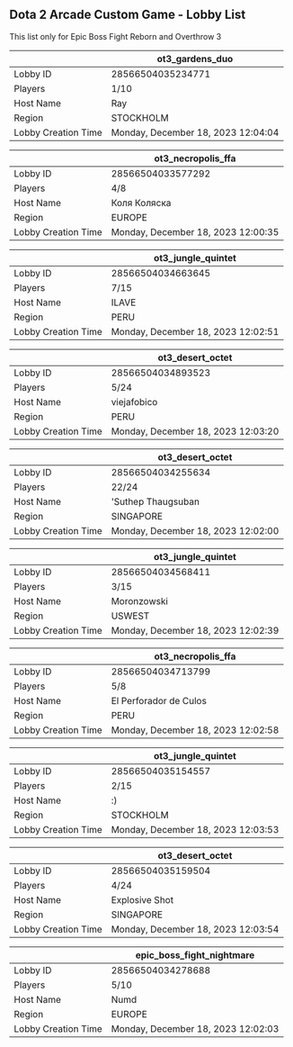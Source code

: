 ## Dota 2 Arcade Custom Game - Lobby List

This list only for Epic Boss Fight Reborn and Overthrow 3

|  | ot3_gardens_duo |
| ------ | ------ |
| Lobby ID | 28566504035234771 |
| Players | 1/10 |
| Host Name | Ray |
| Region | STOCKHOLM |
| Lobby Creation Time | Monday, December 18, 2023 12:04:04 |


|  | ot3_necropolis_ffa |
| ------ | ------ |
| Lobby ID | 28566504033577292 |
| Players | 4/8 |
| Host Name | Коля Коляска |
| Region | EUROPE |
| Lobby Creation Time | Monday, December 18, 2023 12:00:35 |


|  | ot3_jungle_quintet |
| ------ | ------ |
| Lobby ID | 28566504034663645 |
| Players | 7/15 |
| Host Name | ILAVE |
| Region | PERU |
| Lobby Creation Time | Monday, December 18, 2023 12:02:51 |


|  | ot3_desert_octet |
| ------ | ------ |
| Lobby ID | 28566504034893523 |
| Players | 5/24 |
| Host Name | viejafobico |
| Region | PERU |
| Lobby Creation Time | Monday, December 18, 2023 12:03:20 |


|  | ot3_desert_octet |
| ------ | ------ |
| Lobby ID | 28566504034255634 |
| Players | 22/24 |
| Host Name | 'Suthep Thaugsuban |
| Region | SINGAPORE |
| Lobby Creation Time | Monday, December 18, 2023 12:02:00 |


|  | ot3_jungle_quintet |
| ------ | ------ |
| Lobby ID | 28566504034568411 |
| Players | 3/15 |
| Host Name | Moronzowski |
| Region | USWEST |
| Lobby Creation Time | Monday, December 18, 2023 12:02:39 |


|  | ot3_necropolis_ffa |
| ------ | ------ |
| Lobby ID | 28566504034713799 |
| Players | 5/8 |
| Host Name | El Perforador de Culos |
| Region | PERU |
| Lobby Creation Time | Monday, December 18, 2023 12:02:58 |


|  | ot3_jungle_quintet |
| ------ | ------ |
| Lobby ID | 28566504035154557 |
| Players | 2/15 |
| Host Name | :) |
| Region | STOCKHOLM |
| Lobby Creation Time | Monday, December 18, 2023 12:03:53 |


|  | ot3_desert_octet |
| ------ | ------ |
| Lobby ID | 28566504035159504 |
| Players | 4/24 |
| Host Name | Explosive Shot |
| Region | SINGAPORE |
| Lobby Creation Time | Monday, December 18, 2023 12:03:54 |


|  | epic_boss_fight_nightmare |
| ------ | ------ |
| Lobby ID | 28566504034278688 |
| Players | 5/10 |
| Host Name | Numd |
| Region | EUROPE |
| Lobby Creation Time | Monday, December 18, 2023 12:02:03 |


